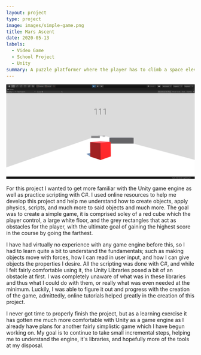 ```yaml
---
layout: project
type: project
image: images/simple-game.png
title: Mars Ascent
date: 2020-05-13
labels:
  - Video Game
  - School Project
  - Unity
summary: A puzzle platformer where the player has to climb a space elevator using magnetism and skill.
---
```


<img class="ui huge right floated rounded image" src="../images/simple-game.png">

For this project I wanted to get more familiar with the Unity game engine as well as practice scripting with C#.  I used online resources to help me develop this project and help me understand how to create objects, apply physics, scripts, and much more to said objects and much more.  The goal was to create a simple game, it is comprised soley of a red cube which the player control, a large white floor, and the grey rectangles that act as obstacles for the player, with the ultimate goal of gaining the highest score in the course by going the farthest.

I have had virtually no experience with any game engine before this, so I had to learn quite a bit to understand the fundamentals; such as making objects move with forces, how I can read in user input, and how I can give objects the properties I desire.  All the scripting was done with C#, and while I felt fairly comfortable using it, the Unity Libraries posed a bit of an obstacle at first.  I was completely unaware of what was in these libraries and thus what I could do with them, or really what was even needed at the minimum.  Luckily, I was able to figure it out and progress with the creation of the game, admittedly, online tutorials helped greatly in the creation of this project. 

I never got time to properly finish the project, but as a learning exercise it has gotten me much more comfortable with Unity as a game engine as I already have plans for another fairly simplistic game which I have begun working on.  My goal is to continue to take small incremental steps, helping me to understand the engine, it's libraries, and hopefully more of the tools at my disposal.
